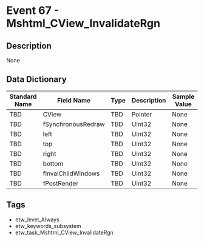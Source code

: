 # Event 67 - Mshtml_CView_InvalidateRgn

## Description
None

## Data Dictionary
|Standard Name|Field Name|Type|Description|Sample Value|
|---|---|---|---|---|
|TBD|CView|TBD|Pointer|None|None|
|TBD|fSynchronousRedraw|TBD|UInt32|None|None|
|TBD|left|TBD|UInt32|None|None|
|TBD|top|TBD|UInt32|None|None|
|TBD|right|TBD|UInt32|None|None|
|TBD|bottom|TBD|UInt32|None|None|
|TBD|fInvalChildWindows|TBD|UInt32|None|None|
|TBD|fPostRender|TBD|UInt32|None|None|

## Tags
* etw_level_Always
* etw_keywords_subsystem
* etw_task_Mshtml_CView_InvalidateRgn